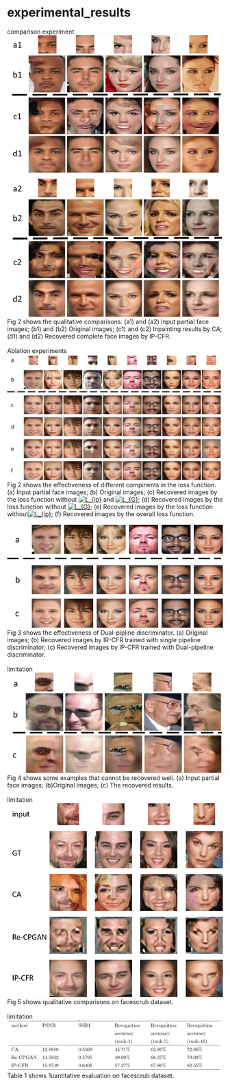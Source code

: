 # experimental_results
comparison experiment
![image](https://github.com/Conexpres/experimental_results/blob/master/Fig%201.png)
<br>
Fig 2 shows the qualitative comparisons.
(a1) and (a2) Input partial face images; (b1) and (b2) Original images; (c1) and (c2) Inpainting results by CA; (d1) and (d2) Recovered complete face images by IP-CFR.
<br>
<br>
Ablation experiments 
![image](https://github.com/Conexpres/experimental_results/blob/master/Fig%202.png)
<br>
Fig 2 shows the effectiveness of different compinents in the loss function. 
(a) Input partial face images; (b) Original images; (c) Recovered images by the loss function without <a href="https://www.codecogs.com/eqnedit.php?latex=L_{ip}" target="_blank"><img src="https://latex.codecogs.com/gif.latex?L_{ip}" title="L_{ip}" /></a> and <a href="https://www.codecogs.com/eqnedit.php?latex=L_{G}" target="_blank"><img src="https://latex.codecogs.com/gif.latex?L_{G}" title="L_{G}" /></a>; (d) Recovered images by the loss function without <a href="https://www.codecogs.com/eqnedit.php?latex=L_{G}" target="_blank"><img src="https://latex.codecogs.com/gif.latex?L_{G}" title="L_{G}" /></a>; (e) Recovered images by the loss function without<a href="https://www.codecogs.com/eqnedit.php?latex=L_{ip}" target="_blank"><img src="https://latex.codecogs.com/gif.latex?L_{ip}" title="L_{ip}" /></a>; (f) Recovered images by the overall loss function.
<br>
<br>
![image](https://github.com/Conexpres/experimental_results/blob/master/Fig%203.png)
<br>
Fig 3 shows the effectiveness of Dual-pipline discriminator.
(a) Original images; (b) Recovered images by IR-CFR trained with single pipeline discriminator; (c) Recovered images by IP-CFR trained with Dual-pipeline discriminator.
<br>
<br>
limitation 
![image](https://github.com/Conexpres/experimental_results/blob/master/Fig%204.png)
<br>
Fig 4 shows some examples that cannot be recovered well.
(a) Input partial face images; (b)Original images; (c) The recovered results.
<br>
<br>
limitation 
![image](https://github.com/Conexpres/experimental_results/blob/master/Fig%205.png)
<br>
Fig 5 shows qualitative comparisons on facescrub dataset.
<br>
<br>
limitation 
![image](https://github.com/Conexpres/experimental_results/blob/master/table1.png)
<br>
Table 1 shows 1uantitative evaluation on facescrub dataset.
